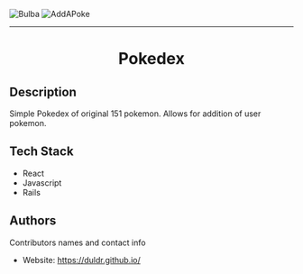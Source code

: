 ![Bulba](https://user-images.githubusercontent.com/36017878/127433207-78e481e2-ecaa-448a-9934-3f4e95d2d2be.png)
![AddAPoke](https://user-images.githubusercontent.com/36017878/127433212-a1d4ffb2-a64b-42df-93fd-96d97f050d0b.png)


****
<h1 align="center">
  Pokedex
</h1>

## Description
Simple Pokedex of original 151 pokemon. Allows for addition of user pokemon.

## Tech Stack

 - React
 - Javascript
 - Rails


## Authors

Contributors names and contact info

- Website: https://duldr.github.io/


